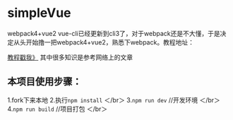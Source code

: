 # simpleVue
webpack4+vue2
vue-cli已经更新到cli3了，对于webpack还是不大懂，于是决定从头开始撸一把webpack4+vue2，熟悉下webpack。教程地址：

[教程戳我》](http://blog.iyuge.cn/2019/04/20/webpack4%E4%BB%8E%E5%A4%B4%E6%9E%84%E5%BB%BA%E4%B8%80%E4%B8%AA%E7%AE%80%E5%8D%95%E7%9A%84vue2%E9%A1%B9%E7%9B%AE/#more)
其中很多知识是参考网络上的文章

## 本项目使用步骤：
1.fork下来本地
2.执行`npm install` ＜/br＞
3.`npm run dev`  //开发环境 ＜/br＞
4.`npm run build` //项目打包 ＜/br＞
